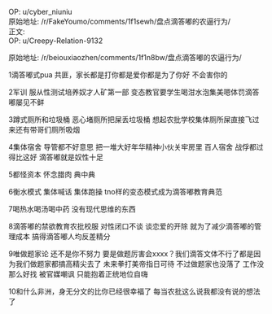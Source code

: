 
OP: u/cyber_niuniu  
原始地址: /r/FakeYoumo/comments/1f1sewh/盘点滴答嘟的农逼行为/  
正文:  
OP: u/Creepy-Relation-9132  

 原始地址: /r/beiouxiaozhen/comments/1f1n8bw/盘点滴答嘟的农逼行为/  

1滴答嘟式pua 共匪，家长都是打你都是爱你都是为了你好 不会害你的

2军训   服从性测试培养奴才人矿第一部 变态教官要学生喝泔水泡集美嗯体罚滴答嘟屡见不鲜

3蹲式厕所和垃圾桶 恶心堵厕所把屎丢垃圾桶 想起农批学校集体厕所屎直接飞过来还有带哥们厕所吸烟

4集体宿舍 导管都不好意思 把一堆大好年华精神小伙关牢房里 百人宿舍 战俘都过得比这好 滴答嘟就是奴性十足

5都怪资本 怀念腊肉 典中典 

6衡水模式 集体喊话 集体跑操 tno样的变态模式成为滴答嘟教育典范

7喝热水喝汤喝中药 没有现代思维的东西

8滴答嘟的禁欲教育农批校服 对性闭口不谈 谈恋爱的开除 就为了减少滴答嘟的管理成本 搞得滴答嘟人均反差精分

9唯做题家论 还不是你不努力 要是做题厉害会xxxx？我们滴答文体不行了都是因为我们做题家都搞高精尖去了 未来拳打美帝指日可待 不过做题家也没落了 工作没那么好找 被官媒嘲讽 只能抱着正统地位自嗨

10和什么非洲，身无分文的比你已经很幸福了 每当农批这么说我都没有说的想法了
